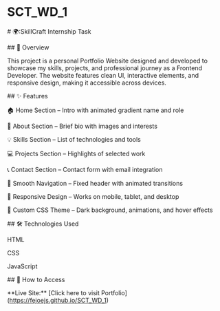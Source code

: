 # SCT\_WD\_1

\# 🌍:SkillCraft Internship Task

\## 📝 Overview

This project is a personal Portfolio Website designed and developed to showcase my skills, projects, and professional journey as a Frontend Developer. The website features clean UI, interactive elements, and responsive design, making it accessible across devices.



\## ✨ Features

🏠 Home Section – Intro with animated gradient name and role



👤 About Section – Brief bio with images and interests



💡 Skills Section – List of technologies and tools



💻 Projects Section – Highlights of selected work



📞 Contact Section – Contact form with email integration



🧭 Smooth Navigation – Fixed header with animated transitions



📱 Responsive Design – Works on mobile, tablet, and desktop



🎨 Custom CSS Theme – Dark background, animations, and hover effects



\## 🛠️ Technologies Used

HTML



CSS



JavaScript 



\## 🚀 How to Access



\*\*Live Site:\*\* \[Click here to visit Portfolio](https://fejoejs.github.io/SCT_WD_1)



